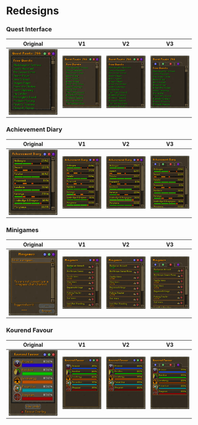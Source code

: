 # Redesigns

### Quest Interface

| Original | V1 | V2 | V3
| --- | --- | --- | --- |
| ![asd](./quests-original.png) | ![asd](./quests.png) | ![asd](./quests-alt.png) | ![asd](./quests-alt-2.png) |

### Achievement Diary

| Original | V1 | V2 | V3
| --- | --- | --- | --- |
| ![asd](./achievements-original.png) | ![asd](./achievements.png) | ![asd](./achievements-alt.png) | ![asd](./achievements-alt-2.png) |

### Minigames

| Original | V1 | V2 | V3
| --- | --- | --- | --- |
| ![asd](./minigames-original.png) | ![asd](./minigames.png) | ![asd](./minigames-alt.png) | ![asd](./minigames-alt-2.png) |

### Kourend Favour

| Original | V1 | V2 | V3
| --- | --- | --- | --- |
| ![asd](./kourend-original.png) | ![asd](./kourend.png) | ![asd](./kourend-alt.png) | ![asd](./kourend-alt-2.png) |
